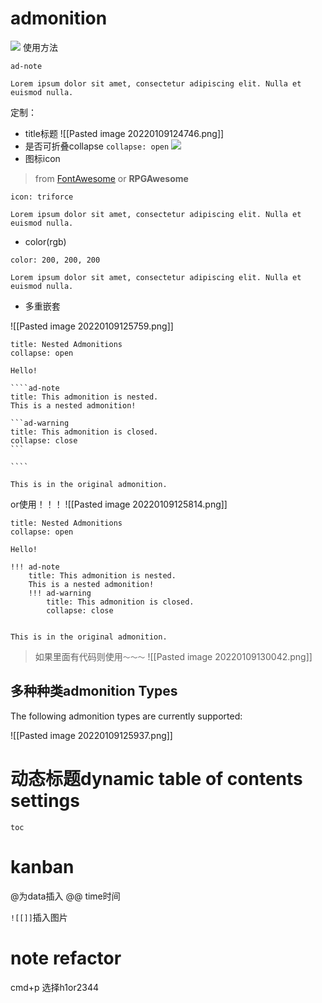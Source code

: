 # admonition
[![](https://raw.githubusercontent.com/valentine195/obsidian-admonition/master/images/all.gif)](https://raw.githubusercontent.com/valentine195/obsidian-admonition/master/images/all.gif)
使用方法


`ad-note`
```ad-note
Lorem ipsum dolor sit amet, consectetur adipiscing elit. Nulla et euismod nulla.
```
定制：
- title标题
![[Pasted image 20220109124746.png]]
- 是否可折叠collapse
`collapse: open`
[![](https://raw.githubusercontent.com/valentine195/obsidian-admonition/master/images/collapse.gif)](https://raw.githubusercontent.com/valentine195/obsidian-admonition/master/images/collapse.gif)
- 图标icon
>from [FontAwesome](http://www.fontawesome.com.cn/faicons/) or **RPGAwesome**
```ad-note
icon: triforce

Lorem ipsum dolor sit amet, consectetur adipiscing elit. Nulla et euismod nulla.

```
- color(rgb)
```ad-note
color: 200, 200, 200

Lorem ipsum dolor sit amet, consectetur adipiscing elit. Nulla et euismod nulla.

```

- 多重嵌套

![[Pasted image 20220109125759.png]]


`````ad-note
title: Nested Admonitions
collapse: open

Hello!

````ad-note
title: This admonition is nested.
This is a nested admonition!

```ad-warning
title: This admonition is closed.
collapse: close
```

````

This is in the original admonition.
`````
or使用！！！
![[Pasted image 20220109125814.png]]
```ad-note
title: Nested Admonitions
collapse: open

Hello!

!!! ad-note
	title: This admonition is nested.
	This is a nested admonition!
	!!! ad-warning
		title: This admonition is closed.
		collapse: close


This is in the original admonition.
```
>如果里面有代码则使用`～～～`
>![[Pasted image 20220109130042.png]]
## 多种种类admonition Types
The following admonition types are currently supported:

![[Pasted image 20220109125937.png]]
# 动态标题dynamic table of contents settings
`toc`

# kanban
@为data插入
@@ time时间


`![[]]`插入图片


# note refactor
cmd+p 选择h1or2344

